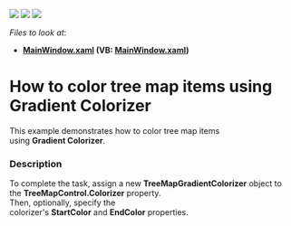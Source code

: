 <!-- default badges list -->
![](https://img.shields.io/endpoint?url=https://codecentral.devexpress.com/api/v1/VersionRange/128571987/16.1.4%2B)
[![](https://img.shields.io/badge/Open_in_DevExpress_Support_Center-FF7200?style=flat-square&logo=DevExpress&logoColor=white)](https://supportcenter.devexpress.com/ticket/details/T307515)
[![](https://img.shields.io/badge/📖_How_to_use_DevExpress_Examples-e9f6fc?style=flat-square)](https://docs.devexpress.com/GeneralInformation/403183)
<!-- default badges end -->
<!-- default file list -->
*Files to look at*:

* **[MainWindow.xaml](./CS/TreeMapGradientColorizerSample/MainWindow.xaml) (VB: [MainWindow.xaml](./VB/TreeMapGradientColorizerSample/MainWindow.xaml))**
<!-- default file list end -->
# How to color tree map items using Gradient Colorizer


This example demonstrates how to color tree map items using <strong>Gradient Colorizer</strong>.


<h3>Description</h3>

To complete the task, assign&nbsp;a new&nbsp;<strong>TreeMapGradientColorizer</strong>&nbsp;object&nbsp;to the&nbsp;<strong>TreeMapControl.Colorizer</strong>&nbsp;property.<br>Then, optionally, specify the colorizer's&nbsp;<strong>StartColor</strong>&nbsp;and&nbsp;<strong>EndColor</strong>&nbsp;properties.

<br/>


